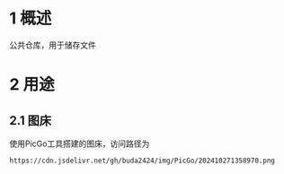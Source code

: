 # 1 概述
公共仓库，用于储存文件

# 2 用途
## 2.1 图床
使用PicGo工具搭建的图床，访问路径为
```
https://cdn.jsdelivr.net/gh/buda2424/img/PicGo/202410271358970.png
```
